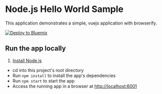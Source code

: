 # Node.js Hello World Sample

This application demonstrates a simple, vuejs application with browserify.

[![Deploy to Bluemix](https://bluemix.net/deploy/button.png)](https://bluemix.net/deploy?repository=https://github.com/No9/vuejs-browserify-bluemix)

## Run the app locally

1. [Install Node.js][]
+ cd into this project's root directory
+ Run `npm install` to install the app's dependencies
+ Run `npm start` to start the app
+ Access the running app in a browser at <http://localhost:6001>

[Install Node.js]: https://nodejs.org/en/download/
